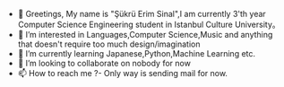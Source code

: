 - 👋 Greetings, My name is "Şükrü Erim Sinal",I am currently 3'th year Computer Science Engineering student in Istanbul Culture University。
- 👀 I’m interested in Languages,Computer Science,Music and anything that doesn't require  too much design/imagination
- 🌱 I’m currently learning Japanese,Python,Machine Learning etc.
- 💞️ I’m looking to collaborate on nobody for now
- 📫 How to reach me ?- Only way is sending mail for now.
